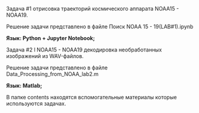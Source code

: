 Задача #1 отрисовка траекторий космического аппарата NOAA15 - NOAA19.

Решение задачи представлено в файле Поиск NOAA 15 - 19(LAB#1).ipynb

**Язык: Python + Jupyter Notebook;**


Задача #2 l NOAA15 - NOAA19 декодировка необработанных изображений из WAV-файлов.

Решение задачи представлено в файле Data_Processing_from_NOAA_lab2.m

**Язык: Matlab;**


В папке contents находятся вспомогательные материалы которые используются задачах.
